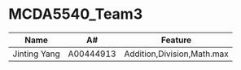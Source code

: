 # MCDA5540_Team3
|Name|A#|Feature|
|------|------|------|
|Jinting Yang|A00444913|Addition,Division,Math.max|